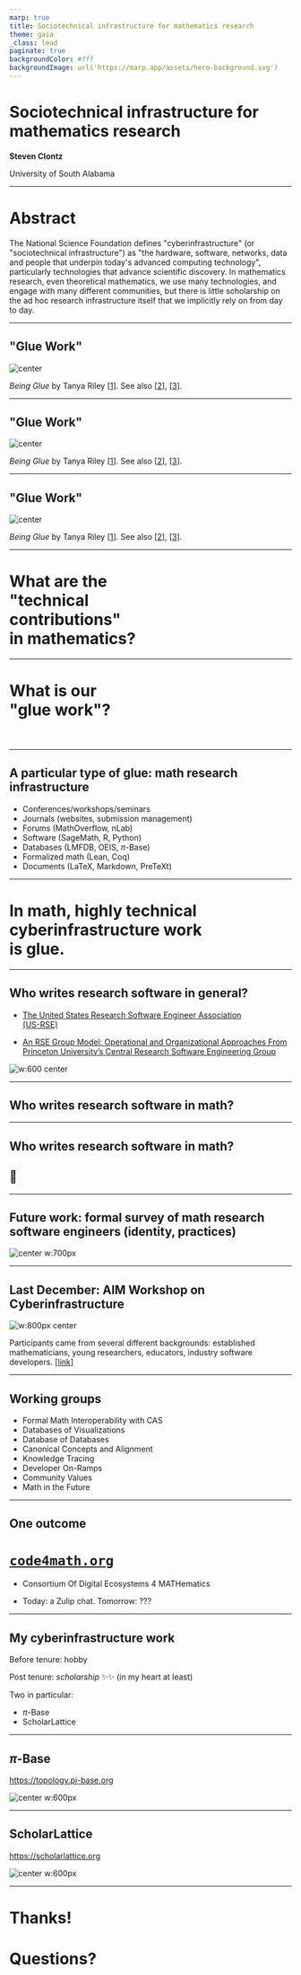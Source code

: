 ```yaml
---
marp: true
title: Sociotechnical infrastructure for mathematics research
theme: gaia
_class: lead
paginate: true
backgroundColor: #fff
backgroundImage: url('https://marp.app/assets/hero-background.svg')
---
```


<style>
img[alt~="center"] {
  display: block;
  margin: 0 auto;
}
</style>

# **Sociotechnical infrastructure for mathematics research**

**Steven Clontz**

University of South Alabama

---

# Abstract

The National Science Foundation defines "cyberinfrastructure" (or "sociotechnical infrastructure") as "the hardware, software, networks, data and people that underpin today's advanced computing technology", particularly technologies that advance scientific discovery. In mathematics research, even theoretical mathematics, we use many technologies, and engage with many different communities, but there is little scholarship on the ad hoc research infrastructure itself that we implicitly rely on from day to day.

---

## "Glue Work" 

![center](gluework.png)

*Being Glue* by Tanya Riley [[1](https://noidea.dog/glue)]. See also [[2](https://www.aeaweb.org/articles?id=10.1257/aer.20141734)], [[3](https://vimeo.com/showcase/10835829/video/894303648)].

---

## "Glue Work" 

![center](image.png)

*Being Glue* by Tanya Riley [[1](https://noidea.dog/glue)]. See also [[2](https://www.aeaweb.org/articles?id=10.1257/aer.20141734)], [[3](https://vimeo.com/showcase/10835829/video/894303648)].

---

## "Glue Work" 

![center](image-1.png)

*Being Glue* by Tanya Riley [[1](https://noidea.dog/glue)]. See also [[2](https://www.aeaweb.org/articles?id=10.1257/aer.20141734)], [[3](https://vimeo.com/showcase/10835829/video/894303648)].


---

# <!-- fit --> What are the <br>"technical<br> contributions"<br> in mathematics?

---


# <!-- fit --> What is our <br>"glue work"?<br>&nbsp;


---

## A particular type of glue: math research infrastructure

- Conferences/workshops/seminars
- Journals (websites, submission management)
- Forums (MathOverflow, nLab)
- Software (SageMath, R, Python)
- Databases (LMFDB, OEIS, $\pi$-Base)
- Formalized math (Lean, Coq)
- Documents (LaTeX, Markdown, PreTeXt)

---

# <!-- fit --> In math, highly technical<br> cyberinfrastructure work<br> is glue.

---

## Who writes research software in general?

- [The United States Research Software Engineer Association<br>(US-RSE)](https://us-rse.org/)

- [An RSE Group Model: Operational and
Organizational Approaches From Princeton University’s
Central Research Software Engineering Group](https://arxiv.org/abs/2210.16261)

![w:600 center](image-2.png)

---

## Who writes research software in math?

---

## Who writes research software in math?

## <!-- fit--> 🤷

---

## <!--fit --> Future work: formal survey of math research<br> software engineers (identity, practices)

![center w:700px](image-3.png)

---

## Last December: AIM Workshop on Cyberinfrastructure

![w:800px center](image-4.png)

Participants came from several different backgrounds: established mathematicians, young researchers, educators, industry software developers. [[link](https://aimath.org/pastworkshops/cyberinfrastructure.html)]

---

## Working groups

- Formal Math Interoperability with CAS
- Databases of Visualizations
- Database of Databases
- Canonical Concepts and Alignment
- Knowledge Tracing
- Developer On-Ramps
- Community Values
- Math in the Future

---

## One outcome

# <!--fit -->[`code4math.org`](https://code4math.org)

- Consortium Of Digital Ecosystems 4 MATHematics

- Today: a Zulip chat. Tomorrow: ???


---

## My cyberinfrastructure work

Before tenure: hobby

Post tenure: *scholarship* ✨✨ (in my heart at least)

Two in particular:

- $\pi$-Base
- ScholarLattice

---

## $\pi$-Base

<https://topology.pi-base.org>

![center w:600px](image-5.png)

---

## ScholarLattice

<https://scholarlattice.org>

![center w:600px](scholarlattice_tikz.png)

---

# <!--fit--> Thanks!

# <!--fit--> Questions?&nbsp;&nbsp;&nbsp;&nbsp;&nbsp;&nbsp;&nbsp;&nbsp;&nbsp;&nbsp;&nbsp;






















